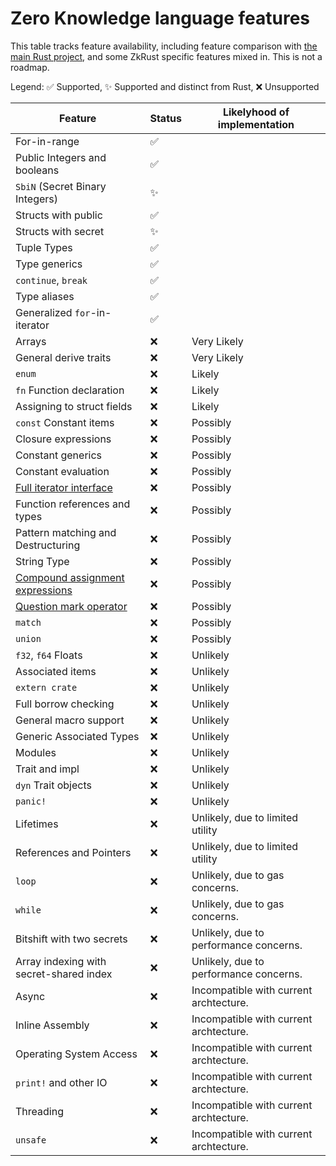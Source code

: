 
# Zero Knowledge language features

This table tracks feature availability, including feature comparison with [the main Rust
project](https://www.rust-lang.org/), and some ZkRust specific features mixed in. This is not a roadmap.

Legend: ✅ Supported, ✨ Supported and distinct from Rust, ❌ Unsupported

| Feature        | Status   | Likelyhood of implementation |
| ---            | ---      | ---      |
| For-in-range          | ✅   |    |
| Public Integers and booleans | ✅   |    |
| `SbiN` (Secret Binary Integers) | ✨   |    |
| Structs with public        | ✅ |    |
| Structs with secret        | ✨ |    |
| Tuple Types                | ✅ |    |
| Type generics              | ✅ |    |
| `continue`, `break`        | ✅ |    |
| Type aliases               | ✅ |    |
| Generalized `for`-in-iterator | ✅ | |
| Arrays                     | ❌ | Very Likely   |
| General derive traits      | ❌ | Very Likely   |
| `enum`                     | ❌ | Likely   |
| `fn` Function declaration  | ❌ | Likely   |
| Assigning to struct fields | ❌ | Likely   |
| `const` Constant items     | ❌ | Possibly |
| Closure expressions        | ❌ | Possibly |
| Constant generics          | ❌ | Possibly |
| Constant evaluation        | ❌ | Possibly |
| [Full iterator interface](https://doc.rust-lang.org/std/iter/trait.Iterator.html)  | ❌ | Possibly |
| Function references and types | ❌ | Possibly |
| Pattern matching and Destructuring | ❌ | Possibly |
| String Type               | ❌ | Possibly |
| [Compound assignment expressions](https://doc.rust-lang.org/reference/expressions/operator-expr.html#compound-assignment-expressions) | ❌ | Possibly |
| [Question mark operator](https://doc.rust-lang.org/reference/expressions/operator-expr.html#the-question-mark-operator) | ❌ | Possibly |
| `match`                   | ❌ | Possibly |
| `union`                   | ❌ | Possibly |
| `f32`, `f64` Floats       | ❌ | Unlikely |
| Associated items          | ❌ | Unlikely |
| `extern crate`            | ❌ | Unlikely |
| Full borrow checking      | ❌ | Unlikely |
| General macro support     | ❌ | Unlikely |
| Generic Associated Types  | ❌ | Unlikely |
| Modules                   | ❌ | Unlikely |
| Trait and impl            | ❌ | Unlikely |
| `dyn`   Trait objects     | ❌ | Unlikely |
| `panic!`                  | ❌ | Unlikely |
| Lifetimes                 | ❌ | Unlikely, due to limited utility |
| References and Pointers   | ❌ | Unlikely, due to limited utility |
| `loop`                    | ❌ | Unlikely, due to gas concerns. |
| `while`                   | ❌ | Unlikely, due to gas concerns. |
| Bitshift with two secrets | ❌ | Unlikely, due to performance concerns. |
| Array indexing with secret-shared index | ❌ | Unlikely, due to performance concerns. |
| Async                  | ❌ | Incompatible with current archtecture. |
| Inline Assembly        | ❌ | Incompatible with current archtecture. |
| Operating System Access| ❌ | Incompatible with current archtecture. |
| `print!` and other IO  | ❌ | Incompatible with current archtecture. |
| Threading              | ❌ | Incompatible with current archtecture. |
| `unsafe`               | ❌ | Incompatible with current archtecture. |

